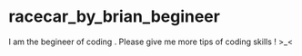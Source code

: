 # racecar_by_brian_begineer
I am the begineer of coding . Please give me more tips of coding skills  !  >_&lt;

